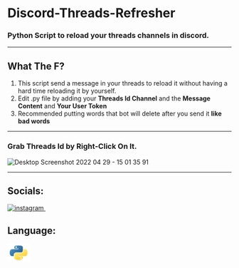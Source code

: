 # Discord-Threads-Refresher
### Python Script to reload your threads channels in discord.

---

## What The F?
1. This script send a message in your threads to reload it without having a hard time reloading it by yourself.
2. Edit .py file by adding your **Threads Id Channel** and the **Message Content** and **Your User Token**
3. Recommended putting words that bot will delete after you send it **like bad words**

---

### Grab Threads Id by Right-Click On It.
![Desktop Screenshot 2022 04 29 - 15 01 35 91](https://user-images.githubusercontent.com/104280578/165940778-c8566a12-95b8-49f3-bc55-433f5c05628c.png)

---

## Socials:

 <a href="https://www.instagram.com/thrudespair/" target="_blank">
   <img class="img" style="height: 40px; width:50px;" src="https://github.com/rahuldkjain/github-profile-readme-generator/blob/master/src/images/icons/Social/instagram.svg" alt="instagram"> </img>
  </a>


  <a href="https://discord.com/users/913666849324007476" target="_blank">
   <img class="img" style="height: 0px; width:41px;" src="https://github.com/diamkil/socials/blob/main/public/img/discord.png" alt="Discord"> </img>
  </a>
  
## Language:
   <a href="https://www.python.org/" target="_blank">
    <img style="height: 40px; width:50px;" src="https://raw.githubusercontent.com/devicons/devicon/master/icons/python/python-original.svg" alt="Python"> </img>
   </a>
